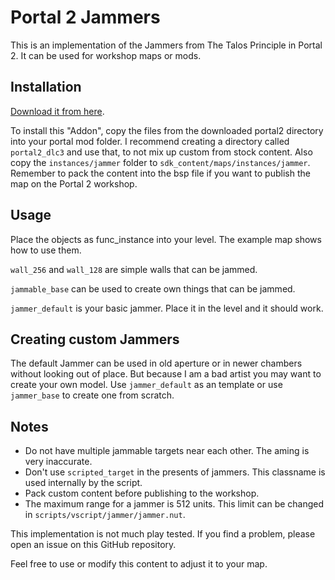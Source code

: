 # Portal 2 Jammers
This is an implementation of the Jammers from The Talos Principle in Portal 2. It can be used for workshop maps or mods.

## Installation
[Download it from here](https://github.com/LordVonAdel/P2-Jammer/archive/master.zip).

To install this "Addon", copy the files from the downloaded portal2 directory into your portal mod folder. I recommend creating a directory called `portal2_dlc3` and use that, to not mix up custom from stock content. Also copy the `instances/jammer` folder to `sdk_content/maps/instances/jammer`. Remember to pack the content into the bsp file if you want to publish the map on the Portal 2 workshop.

## Usage
Place the objects as func_instance into your level. The example map shows how to use them.

`wall_256` and `wall_128` are simple walls that can be jammed.

`jammable_base` can be used to create own things that can be jammed.

`jammer_default` is your basic jammer. Place it in the level and it should work.

## Creating custom Jammers
The default Jammer can be used in old aperture or in newer chambers without looking out of place. But because I am a bad artist you may want to create your own model. Use ``jammer_default`` as an template or use `jammer_base` to create one from scratch.

## Notes
* Do not have multiple jammable targets near each other. The aming is very inaccurate.
* Don't use `scripted_target` in the presents of jammers. This classname is used internally by the script.
* Pack custom content before publishing to the workshop.
* The maximum range for a jammer is 512 units. This limit can be changed in `scripts/vscript/jammer/jammer.nut`.

This implementation is not much play tested. If you find a problem, please open an issue on this GitHub repository.

Feel free to use or modify this content to adjust it to your map. 